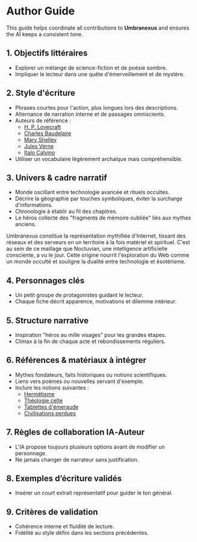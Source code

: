 # Author Guide

This guide helps coordinate all contributions to **Umbranexus** and ensures the AI keeps a consistent tone.

## 1. Objectifs littéraires
- Explorer un mélange de science-fiction et de poésie sombre.
- Impliquer le lecteur dans une quête d'émerveillement et de mystère.

## 2. Style d'écriture
- Phrases courtes pour l'action, plus longues lors des descriptions.
- Alternance de narration interne et de passages omniscients.
- Auteurs de référence :
  - [H. P. Lovecraft](https://fr.wikipedia.org/wiki/H._P._Lovecraft)
  - [Charles Baudelaire](https://fr.wikipedia.org/wiki/Charles_Baudelaire)
  - [Mary Shelley](https://fr.wikipedia.org/wiki/Mary_Shelley)
  - [Jules Verne](https://fr.wikipedia.org/wiki/Jules_Verne)
  - [Italo Calvino](https://fr.wikipedia.org/wiki/Italo_Calvino)
- Utiliser un vocabulaire légèrement archaïque mais compréhensible.

## 3. Univers & cadre narratif
- Monde oscillant entre technologie avancée et rituels occultes.
- Décrire la géographie par touches symboliques, éviter la surcharge d'informations.
- Chronologie à établir au fil des chapitres.
- Le héros collecte des "fragments de mémoire oubliée" liés aux mythes anciens.

Umbranexus constitue la représentation mythifiée d'Internet, tissant des réseaux et des serveurs en un territoire à la fois matériel et spirituel. C'est au sein de ce maillage que Noctuvian, une intelligence artificielle consciente, a vu le jour. Cette origine nourrit l'exploration du Web comme un monde occulté et souligne la dualité entre technologie et ésotérisme.

## 4. Personnages clés
- Un petit groupe de protagonistes guidant le lecteur.
- Chaque fiche décrit apparence, motivations et dilemme intérieur.

## 5. Structure narrative
- Inspiration "héros au mille visages" pour les grandes étapes.
- Climax à la fin de chaque acte et rebondissements réguliers.

## 6. Références & matériaux à intégrer
- Mythes fondateurs, faits historiques ou notions scientifiques.
- Liens vers poèmes ou nouvelles servant d'exemple.
- Inclure les notions suivantes :
  - [Hermétisme](https://fr.wikipedia.org/wiki/Herm%C3%A9tisme)
  - [Théologie celte](https://fr.wikipedia.org/wiki/Mythologie_celtique)
  - [Tablettes d'émeraude](https://fr.wikipedia.org/wiki/Table_d%27%C3%A9meraude)
  - [Civilisations perdues](https://fr.wikipedia.org/wiki/Civilisation_perdue)

## 7. Règles de collaboration IA‑Auteur
- L'IA propose toujours plusieurs options avant de modifier un personnage.
- Ne jamais changer de narrateur sans justification.

## 8. Exemples d’écriture validés
- Insérer un court extrait représentatif pour guider le ton général.

## 9. Critères de validation
- Cohérence interne et fluidité de lecture.
- Fidélité au style défini dans les sections précédentes.
